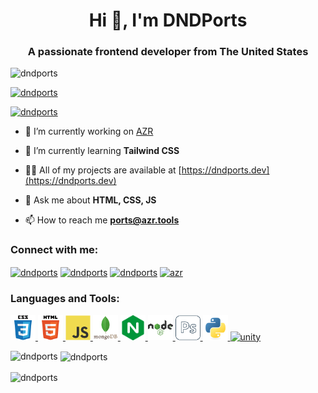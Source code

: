 <h1 align="center">Hi 👋, I'm DNDPorts</h1>
<h3 align="center">A passionate frontend developer from The United States</h3>

<p align="left"> <img src="https://komarev.com/ghpvc/?username=dndports&label=Profile%20views&color=0e75b6&style=flat" alt="dndports" /> </p>

<p align="left"> <a href="https://github.com/ryo-ma/github-profile-trophy"><img src="https://github-profile-trophy.vercel.app/?username=dndports" alt="dndports" /></a> </p>

<p align="left"> <a href="https://twitter.com/dndports" target="blank"><img src="https://img.shields.io/twitter/follow/dndports?logo=twitter&style=for-the-badge" alt="dndports" /></a> </p>

- 🔭 I’m currently working on [AZR](https://azr.tools)

- 🌱 I’m currently learning **Tailwind CSS**

- 👨‍💻 All of my projects are available at [https://dndports.dev](https://dndports.dev)

- 💬 Ask me about **HTML, CSS, JS**

- 📫 How to reach me **ports@azr.tools**

<h3 align="left">Connect with me:</h3>
<p align="left">
<a href="https://twitter.com/dndports" target="blank"><img align="center" src="https://raw.githubusercontent.com/rahuldkjain/github-profile-readme-generator/master/src/images/icons/Social/twitter.svg" alt="dndports" height="30" width="40" /></a>
<a href="https://instagram.com/dndports" target="blank"><img align="center" src="https://raw.githubusercontent.com/rahuldkjain/github-profile-readme-generator/master/src/images/icons/Social/instagram.svg" alt="dndports" height="30" width="40" /></a>
<a href="https://www.youtube.com/@dndports" target="blank"><img align="center" src="https://raw.githubusercontent.com/rahuldkjain/github-profile-readme-generator/master/src/images/icons/Social/youtube.svg" alt="dndports" height="30" width="40" /></a>
<a href="https://discord.gg/azr" target="blank"><img align="center" src="https://raw.githubusercontent.com/rahuldkjain/github-profile-readme-generator/master/src/images/icons/Social/discord.svg" alt="azr" height="30" width="40" /></a>
</p>

<h3 align="left">Languages and Tools:</h3>
<p align="left"> <a href="https://www.w3schools.com/css/" target="_blank" rel="noreferrer"> <img src="https://raw.githubusercontent.com/devicons/devicon/master/icons/css3/css3-original-wordmark.svg" alt="css3" width="40" height="40"/> </a> <a href="https://www.w3.org/html/" target="_blank" rel="noreferrer"> <img src="https://raw.githubusercontent.com/devicons/devicon/master/icons/html5/html5-original-wordmark.svg" alt="html5" width="40" height="40"/> </a> <a href="https://developer.mozilla.org/en-US/docs/Web/JavaScript" target="_blank" rel="noreferrer"> <img src="https://raw.githubusercontent.com/devicons/devicon/master/icons/javascript/javascript-original.svg" alt="javascript" width="40" height="40"/> </a> <a href="https://www.mongodb.com/" target="_blank" rel="noreferrer"> <img src="https://raw.githubusercontent.com/devicons/devicon/master/icons/mongodb/mongodb-original-wordmark.svg" alt="mongodb" width="40" height="40"/> </a> <a href="https://www.nginx.com" target="_blank" rel="noreferrer"> <img src="https://raw.githubusercontent.com/devicons/devicon/master/icons/nginx/nginx-original.svg" alt="nginx" width="40" height="40"/> </a> <a href="https://nodejs.org" target="_blank" rel="noreferrer"> <img src="https://raw.githubusercontent.com/devicons/devicon/master/icons/nodejs/nodejs-original-wordmark.svg" alt="nodejs" width="40" height="40"/> </a> <a href="https://www.photoshop.com/en" target="_blank" rel="noreferrer"> <img src="https://raw.githubusercontent.com/devicons/devicon/master/icons/photoshop/photoshop-line.svg" alt="photoshop" width="40" height="40"/> </a> <a href="https://www.python.org" target="_blank" rel="noreferrer"> <img src="https://raw.githubusercontent.com/devicons/devicon/master/icons/python/python-original.svg" alt="python" width="40" height="40"/> </a> <a href="https://unity.com/" target="_blank" rel="noreferrer"> <img src="https://www.vectorlogo.zone/logos/unity3d/unity3d-icon.svg" alt="unity" width="40" height="40"/> </a> </p>

<p><img align="left" src="https://github-readme-stats.vercel.app/api/top-langs?username=dndports&show_icons=true&locale=en&layout=compact" alt="dndports" /></p>

<p>&nbsp;<img align="center" src="https://github-readme-stats.vercel.app/api?username=dndports&show_icons=true&locale=en" alt="dndports" /></p>

<p><img align="center" src="https://github-readme-streak-stats.herokuapp.com/?user=dndports&" alt="dndports" /></p>

